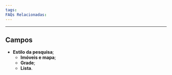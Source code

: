 ```yaml
---
tags:
FAQs Relacionadas:
---
```

---
## Campos

- **Estilo da pesquisa**;
	- **Imóveis e mapa**;
	- **Grade**;
	- **Lista**.